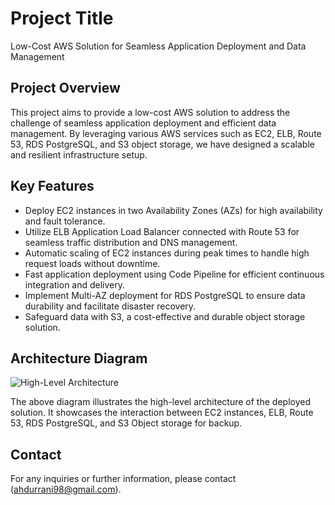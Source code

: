 # Project Title

Low-Cost AWS Solution for Seamless Application Deployment and Data Management

## Project Overview

This project aims to provide a low-cost AWS solution to address the challenge of seamless application deployment and efficient data management. By leveraging various AWS services such as EC2, ELB, Route 53, RDS PostgreSQL, and S3 object storage, we have designed a scalable and resilient infrastructure setup.

## Key Features

- Deploy EC2 instances in two Availability Zones (AZs) for high availability and fault tolerance.
- Utilize ELB Application Load Balancer connected with Route 53 for seamless traffic distribution and DNS management.
- Automatic scaling of EC2 instances during peak times to handle high request loads without downtime.
- Fast application deployment using Code Pipeline for efficient continuous integration and delivery.
- Implement Multi-AZ deployment for RDS PostgreSQL to ensure data durability and facilitate disaster recovery.
- Safeguard data with S3, a cost-effective and durable object storage solution.

## Architecture Diagram

![High-Level Architecture](https://cdn.theforage.com/vinternships/companyassets/pmnMSL4QiQ9JCgE3W/4MmBKDutGPxKkaRq4/1638534392235/Architecture%20Diagram.png)

The above diagram illustrates the high-level architecture of the deployed solution. It showcases the interaction between EC2 instances, ELB, Route 53, RDS PostgreSQL, and S3 Object storage for backup.


## Contact

For any inquiries or further information, please contact (ahdurrani98@gmail.com).
